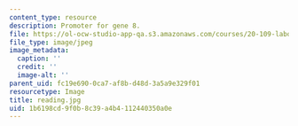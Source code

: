 ```yaml
---
content_type: resource
description: Promoter for gene 8.
file: https://ol-ocw-studio-app-qa.s3.amazonaws.com/courses/20-109-laboratory-fundamentals-in-biological-engineering-fall-2007/1b6198cd9f0b8c39a4b4112440350a0e_reading.jpg
file_type: image/jpeg
image_metadata:
  caption: ''
  credit: ''
  image-alt: ''
parent_uid: fc19e690-0ca7-af8b-d48d-3a5a9e329f01
resourcetype: Image
title: reading.jpg
uid: 1b6198cd-9f0b-8c39-a4b4-112440350a0e
---
```


